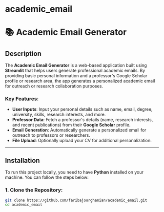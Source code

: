 # academic_email
# 📚 Academic Email Generator

## Description

The **Academic Email Generator** is a web-based application built using **Streamlit** that helps users generate professional academic emails. By providing basic personal information and a professor's Google Scholar profile or research area, the app generates a personalized academic email for outreach or research collaboration purposes.

### Key Features:
- **User Inputs**: Input your personal details such as name, email, degree, university, skills, research interests, and more.
- **Professor Data**: Fetch a professor's details (name, research interests, and recent publications) from their **Google Scholar** profile.
- **Email Generation**: Automatically generate a personalized email for outreach to professors or researchers.
- **File Upload**: Optionally upload your CV for additional personalization.

---

## Installation

To run this project locally, you need to have **Python** installed on your machine. You can follow the steps below:

### 1. Clone the Repository:
```bash
git clone https://github.com/faribajoorghanian/academic_email.git
cd academic_email

